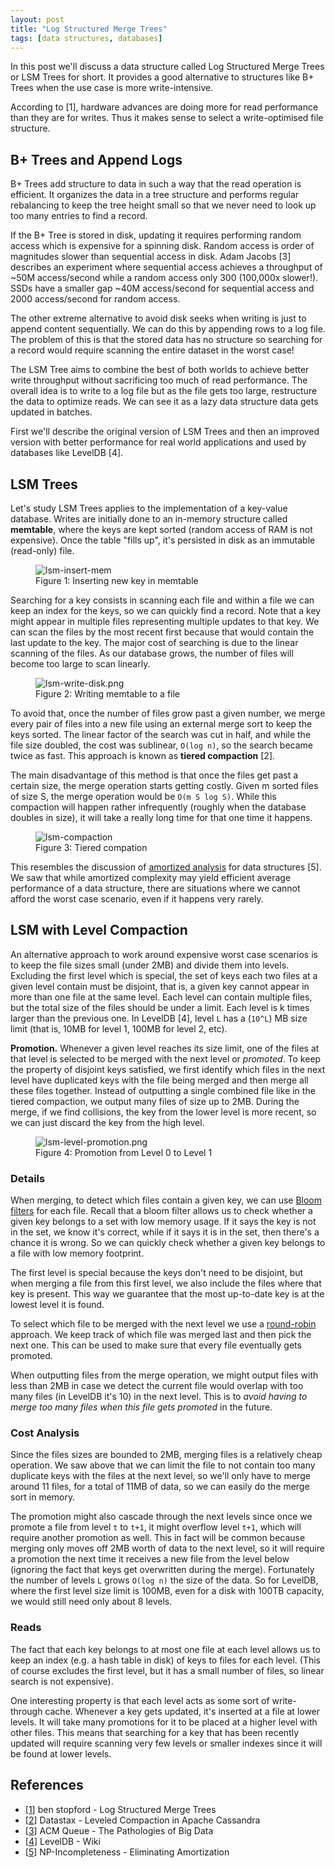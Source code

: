 ```yaml
---
layout: post
title: "Log Structured Merge Trees"
tags: [data structures, databases]
---
```


In this post we'll discuss a data structure called Log Structured Merge Trees or LSM Trees for short. It provides a good alternative to structures like B+ Trees when the use case is more write-intensive.

According to [1], hardware advances are doing more for read performance than they are for writes. Thus it makes sense to select a write-optimised file structure.

## B+ Trees and Append Logs

B+ Trees add structure to data in such a way that the read operation is efficient. It organizes the data in a tree structure and performs regular rebalancing to keep the tree height small so that we never need to look up too many entries to find a record.

If the B+ Tree is stored in disk, updating it requires performing random access which is expensive for a spinning disk. Random access is order of magnitudes slower than sequential access in disk. Adam Jacobs [3] describes an experiment where sequential access achieves a throughput of ~50M access/second while a random access only 300 (100,000x slower!). SSDs have a smaller gap ~40M access/second for sequential access and 2000 access/second for random access.

The other extreme alternative to avoid disk seeks when writing is just to append content sequentially. We can do this by appending rows to a log file. The problem of this is that the stored data has no structure so searching for a record would require scanning the entire dataset in the worst case!

The LSM Tree aims to combine the best of both worlds to achieve better write throughput without sacrificing too much of read performance. The overall idea is to write to a log file but as the file gets too large, restructure the data to optimize reads. We can see it as a lazy data structure data gets updated in batches.

First we'll describe the original version of LSM Trees and then an improved version with better performance for real world applications and used by databases like LevelDB [4].

## LSM Trees

Let's study LSM Trees applies to the implementation of a key-value database. Writes are initially done to an in-memory structure called **memtable**, where the keys are kept sorted (random access of RAM is not expensive). Once the table "fills up", it's persisted in disk as an immutable (read-only) file.

<figure class="center_children">
    <img src="{{site.url}}/resources/blog/2018-07-20-log-structured-merge-trees/2018_07_lsm-insert-mem2.png" alt="lsm-insert-mem" />
    <figcaption> Figure 1: Inserting new key in memtable</figcaption>
</figure>

Searching for a key consists in scanning each file and within a file we can keep an index for the keys, so we can quickly find a record. Note that a key might appear in multiple files representing multiple updates to that key. We can scan the files by the most recent first because that would contain the last update to the key. The major cost of searching is due to the linear scanning of the files. As our database grows, the number of files will become too large to scan linearly.

<figure class="center_children">
    <img src="{{site.url}}/resources/blog/2018-07-20-log-structured-merge-trees/2018_07_lsm-write-disk2.png" alt="lsm-write-disk.png" />
    <figcaption> Figure 2: Writing memtable to a file</figcaption>
</figure>

To avoid that, once the number of files grow past a given number, we merge every pair of files into a new file using an external merge sort to keep the keys sorted. The linear factor of the search was cut in half, and while the file size doubled, the cost was sublinear, `O(log n)`, so the search became twice as fast. This approach is known as **tiered compaction** [2].

The main disadvantage of this method is that once the files get past a certain size, the merge operation starts getting costly. Given m sorted files of size S, the merge operation would be `O(m S log S)`. While this compaction will happen rather infrequently (roughly when the database doubles in size), it will take a really long time for that one time it happens.

<figure class="center_children">
    <img src="{{site.url}}/resources/blog/2018-07-20-log-structured-merge-trees/2018_07_lsm-compaction1.png" alt="lsm-compaction" />
    <figcaption> Figure 3: Tiered compation</figcaption>
</figure>

This resembles the discussion of [amortized analysis]({{site.url}}/blog/2017/07/09/eliminating-amortization.html) for data structures [5]. We saw that while amortized complexity may yield efficient average performance of a data structure, there are situations where we cannot afford the worst case scenario, even if it happens very rarely.

## LSM with Level Compaction

An alternative approach to work around expensive worst case scenarios is to keep the file sizes small (under 2MB) and divide them into levels. Excluding the first level which is special, the set of keys each two files at a given level contain must be disjoint, that is, a given key cannot appear in more than one file at the same level. Each level can contain multiple files, but the total size of the files should be under a limit. Each level is k times larger than the previous one. In LevelDB [4], level `L` has a (`10^L`) MB size limit (that is, 10MB for level 1, 100MB for level 2, etc).

**Promotion.** Whenever a given level reaches its size limit, one of the files at that level is selected to be merged with the next level or *promoted*. To keep the property of disjoint keys satisfied, we first identify which files in the next level have duplicated keys with the file being merged and then merge all these files together. Instead of outputting a single combined file like in the tiered compaction, we output many files of size up to 2MB. During the merge, if we find collisions, the key from the lower level is more recent, so we can just discard the key from the high level.

<figure class="center_children">
    <img src="{{site.url}}/resources/blog/2018-07-20-log-structured-merge-trees/2018_07_lsm-level-promotion.png" alt="lsm-level-promotion.png" />
    <figcaption> Figure 4: Promotion from Level 0 to Level 1</figcaption>
</figure>

### Details

When merging, to detect which files contain a given key, we can use [Bloom filters]({{site.url}}/blog/2015/01/29/bloom-filters.html) for each file. Recall that a bloom filter allows us to check whether a given key belongs to a set with low memory usage. If it says the key is not in the set, we know it's correct, while if it says it is in the set, then there's a chance it is wrong. So we can quickly check whether a given key belongs to a file with low memory footprint.

The first level is special because the keys don't need to be disjoint, but when merging a file from this first level, we also include the files where that key is present. This way we guarantee that the most up-to-date key is at the lowest level it is found.

To select which file to be merged with the next level we use a [round-robin](https://en.wikipedia.org/wiki/Round-robin_scheduling) approach. We keep track of which file was merged last and then pick the next one. This can be used to make sure that every file eventually gets promoted.

When outputting files from the merge operation, we might output files with less than 2MB in case we detect the current file would overlap with too many files (in LevelDB it's 10) in the next level. This is to *avoid having to merge too many files when this file gets promoted* in the future.

### Cost Analysis

Since the files sizes are bounded to 2MB, merging files is a relatively cheap operation. We saw above that we can limit the file to not contain too many duplicate keys with the files at the next level, so we'll only have to merge around 11 files, for a total of 11MB of data, so we can easily do the merge sort in memory.

The promotion might also cascade through the next levels since once we promote a file from level `t` to `t+1`, it might overflow level `t+1`, which will require another promotion as well. This in fact will be common because merging only moves off 2MB worth of data to the next level, so it will require a promotion the next time it receives a new file from the level below (ignoring the fact that keys get overwritten during the merge). Fortunately the number of levels `L` grows `O(log n)` the size of the data. So for LevelDB, where the first level size limit is 100MB, even for a disk with 100TB capacity, we would still need only about 8 levels.

### Reads

The fact that each key belongs to at most one file at each level allows us to keep an index (e.g. a hash table in disk) of keys to files for each level. (This of course excludes the first level, but it has a small number of files, so linear search is not expensive).

One interesting property is that each level acts as some sort of write-through cache. Whenever a key gets updated, it's inserted at a file at lower levels. It will take many promotions for it to be placed at a higher level with other files. This means that searching for a key that has been recently updated will require scanning very few levels or smaller indexes since it will be found at lower levels.

## References

* [[1](http://www.benstopford.com/2015/02/14/log-structured-merge-trees/)] ben stopford - Log Structured Merge Trees
* [[2](https://www.datastax.com/dev/blog/leveled-compaction-in-apache-cassandra)] Datastax - Leveled Compaction in Apache Cassandra
* [[3](https://queue.acm.org/detail.cfm?id=1563874)] ACM Queue - The Pathologies of Big Data
* [[4](https://github.com/google/leveldb/blob/master/doc/impl.md)] LevelDB - Wiki
* [[5]({{site.url}}/blog/2017/07/09/eliminating-amortization.html)] NP-Incompleteness - Eliminating Amortization
